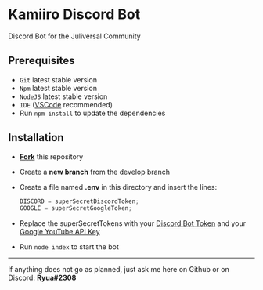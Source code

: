 # Kamiiro Discord Bot

Discord Bot for the Juliversal Community

## Prerequisites

- `Git` latest stable version
- `Npm` latest stable version
- `NodeJS` latest stable version
- `IDE` ([VSCode](https://code.visualstudio.com/) recommended)
- Run `npm install` to update the dependencies

## Installation

- [**Fork**](https://help.github.com/en/github/getting-started-with-github/fork-a-repo) this repository
- Create a **new branch** from the develop branch
- Create a file named **.env** in this directory and insert the lines:

  ```js
  DISCORD = superSecretDiscordToken;
  GOOGLE = superSecretGoogleToken;
  ```

- Replace the superSecretTokens with your [Discord Bot Token](https://discordapp.com/developers/applications/) and your [Google YouTube API Key](https://developers.google.com/youtube/v3/getting-started)
- Run `node index` to start the bot

---

If anything does not go as planned, just ask me here on Github or on Discord: **Ryua#2308**
